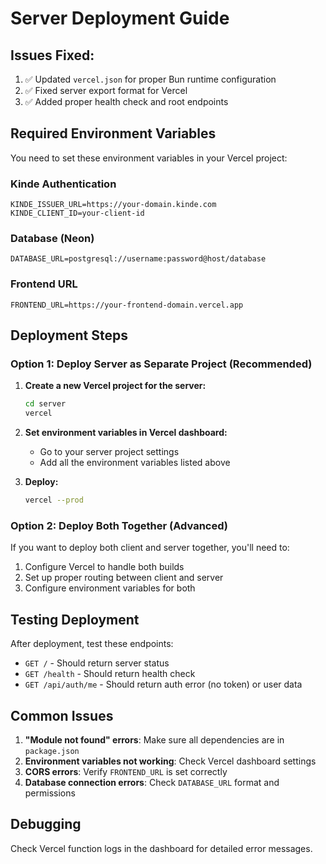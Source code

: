 # Server Deployment Guide

## Issues Fixed:

1. ✅ Updated `vercel.json` for proper Bun runtime configuration
2. ✅ Fixed server export format for Vercel
3. ✅ Added proper health check and root endpoints

## Required Environment Variables

You need to set these environment variables in your Vercel project:

### Kinde Authentication

```
KINDE_ISSUER_URL=https://your-domain.kinde.com
KINDE_CLIENT_ID=your-client-id
```

### Database (Neon)

```
DATABASE_URL=postgresql://username:password@host/database
```

### Frontend URL

```
FRONTEND_URL=https://your-frontend-domain.vercel.app
```

## Deployment Steps

### Option 1: Deploy Server as Separate Project (Recommended)

1. **Create a new Vercel project for the server:**

   ```bash
   cd server
   vercel
   ```

2. **Set environment variables in Vercel dashboard:**

   - Go to your server project settings
   - Add all the environment variables listed above

3. **Deploy:**
   ```bash
   vercel --prod
   ```

### Option 2: Deploy Both Together (Advanced)

If you want to deploy both client and server together, you'll need to:

1. Configure Vercel to handle both builds
2. Set up proper routing between client and server
3. Configure environment variables for both

## Testing Deployment

After deployment, test these endpoints:

- `GET /` - Should return server status
- `GET /health` - Should return health check
- `GET /api/auth/me` - Should return auth error (no token) or user data

## Common Issues

1. **"Module not found" errors**: Make sure all dependencies are in `package.json`
2. **Environment variables not working**: Check Vercel dashboard settings
3. **CORS errors**: Verify `FRONTEND_URL` is set correctly
4. **Database connection errors**: Check `DATABASE_URL` format and permissions

## Debugging

Check Vercel function logs in the dashboard for detailed error messages.
